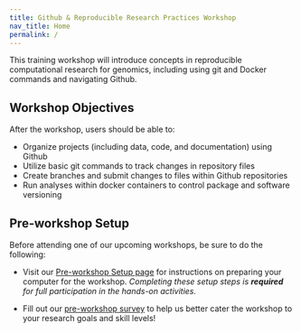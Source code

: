 ```yaml
---
title: Github & Reproducible Research Practices Workshop
nav_title: Home
permalink: /
---
```




This training workshop will introduce concepts in reproducible computational research for genomics, including using git and Docker commands and navigating Github.


## Workshop Objectives

After the workshop, users should be able to: 
- Organize projects (including data, code, and documentation) using Github
- Utilize basic git commands to track changes in repository files
- Create branches and submit changes to files within Github repositories
- Run analyses within docker containers to control package and software versioning 


## Pre-workshop Setup

Before attending one of our upcoming workshops, be sure to do the following: 

- Visit our [Pre-workshop Setup page](setup_overview.md) for instructions on preparing your computer for the workshop. _Completing these setup steps is **required** for full participation in the hands-on activities._

- Fill out our [pre-workshop survey](https://docs.google.com/forms/d/e/1FAIpQLSdQCoBCCkGeY9q273gk8bCrwe2zmULZ7IkYb9GpSD1A1OPSYA/viewform?usp=sf_link) to help us better cater the workshop to your research goals and skill levels!
